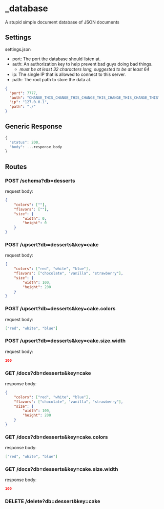 # _database

A stupid simple document database of JSON documents

## Settings

settings.json

- port: The port the database should listen at.
- auth: An authorization key to help prevent bad guys doing bad things.
  - *must be at least 32 characters long, suggested to be at least 64*
- ip: The single IP that is allowed to connect to this server.
- path: The root path to store the data at.

``` json
{
  "port": 7777,
  "auth": "CHANGE_THIS_CHANGE_THIS_CHANGE_THIS_CHANGE_THIS_CHANGE_THIS",
  "ip": "127.0.0.1",
  "path": "./"
}
```

## Generic Response

```js
{
  "status": 200,
  "body": ...response_body
}
```

## Routes

### POST /schema?db=desserts

request body:

``` json
{
    "colors": [""],
    "flavors": [""],
    "size": {
        "width": 0,
        "height": 0
    }
}
```

### POST /upsert?db=desserts&key=cake

request body:

``` json
{
    "colors": ["red", "white", "blue"],
    "flavors": ["chocolate", "vanilla", "strawberry"],
    "size": {
        "width": 100,
        "height": 200
    }
}
```

### POST /upsert?db=desserts&key=cake.colors

request body:

``` json
["red", "white", "blue"]
```

### POST /upsert?db=desserts&key=cake.size.width

request body:

``` json
100
```

### GET /docs?db=desserts&key=cake

response body:

``` json
{
    "colors": ["red", "white", "blue"],
    "flavors": ["chocolate", "vanilla", "strawberry"],
    "size": {
        "width": 100,
        "height": 200
    }
}
```

### GET /docs?db=desserts&key=cake.colors

response body:

``` json
["red", "white", "blue"]
```

### GET /docs?db=desserts&key=cake.size.width

response body:

``` json
100
```

### DELETE /delete?db=dessert&key=cake
